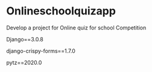 # Onlineschoolquizapp
Develop a project for Online quiz for school Competition

Django==3.0.8

django-crispy-forms==1.7.0

pytz==2020.0
